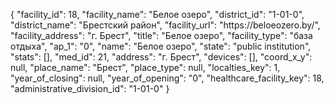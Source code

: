 {
    "facility_id": 18,
    "facility_name": "Белое озеро",
    "district_id": "1-01-0",
    "district_name": "Брестский район",
    "facility_url": "https:\/\/beloeozero.by\/",
    "facility_address": "г. Брест",
    "title": "Белое озеро",
    "facility_type": "база отдыха",
    "ap_1": "0",
    "name": "Белое озеро",
    "state": "public institution",
    "stats": [],
    "med_id": 21,
    "address": "г. Брест",
    "devices": [],
    "coord_x_y": null,
    "place_name": "Брест",
    "place_type": null,
    "localties_key": 1,
    "year_of_closing": null,
    "year_of_opening": "0",
    "healthcare_facility_key": 18,
    "administrative_division_id": "1-01-0"
}